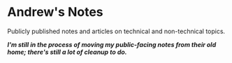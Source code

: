 # Andrew's Notes

Publicly published notes and articles on technical and non-technical topics.

***I'm still in the process of moving my public-facing notes from their old home; there's still a lot of cleanup to do.***
